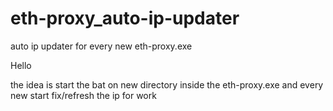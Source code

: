 # eth-proxy_auto-ip-updater
auto ip updater for every new eth-proxy.exe

Hello

the idea is start the bat on new directory inside the eth-proxy.exe and every new start fix/refresh the ip for work

